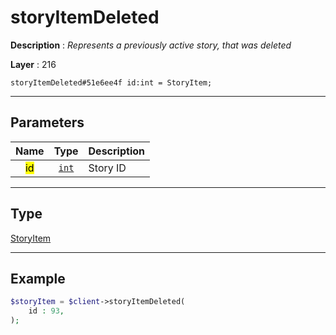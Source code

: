 # storyItemDeleted

**Description** : *Represents a previously active story, that was deleted*

**Layer** : 216

```tl
storyItemDeleted#51e6ee4f id:int = StoryItem;
```

---

## Parameters

| Name | Type | Description |
| :---: | :---: | :--- |
| <mark>id</mark> | [`int`](type/int) | Story ID |

---

## Type

[StoryItem](type/StoryItem)

---

## Example

```php
$storyItem = $client->storyItemDeleted(
	id : 93,
);
```
